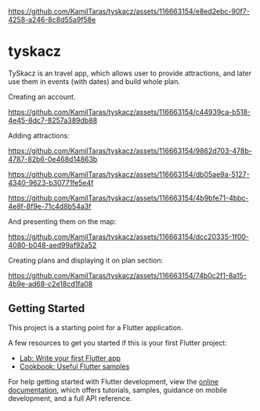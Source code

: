 
https://github.com/KamilTaras/tyskacz/assets/116663154/e8ed2ebc-90f7-4258-a246-8c8d55a9f58e
# tyskacz

TySkacz is an travel app, which allows user to provide attractions, and later use them in events (with dates) and build whole plan. 

Creating an account.

https://github.com/KamilTaras/tyskacz/assets/116663154/c44939ca-b518-4e45-8dc7-8257a389db88


Adding attractions:

https://github.com/KamilTaras/tyskacz/assets/116663154/9862d703-478b-4787-82b6-0e468d14863b


https://github.com/KamilTaras/tyskacz/assets/116663154/db05ae9a-5127-4340-9623-b30771fe5e4f



https://github.com/KamilTaras/tyskacz/assets/116663154/4b9bfe71-4bbc-4e8f-8f9e-71c4d8b54a3f



And presenting them on the map:

https://github.com/KamilTaras/tyskacz/assets/116663154/dcc20335-1f00-4080-b048-aed99af92a52


Creating plans and displaying it on plan section:

https://github.com/KamilTaras/tyskacz/assets/116663154/74b0c2f1-8a15-4b9e-ad68-c2e18cd1fa08






## Getting Started

This project is a starting point for a Flutter application.

A few resources to get you started if this is your first Flutter project:

- [Lab: Write your first Flutter app](https://docs.flutter.dev/get-started/codelab)
- [Cookbook: Useful Flutter samples](https://docs.flutter.dev/cookbook)

For help getting started with Flutter development, view the
[online documentation](https://docs.flutter.dev/), which offers tutorials,
samples, guidance on mobile development, and a full API reference.
